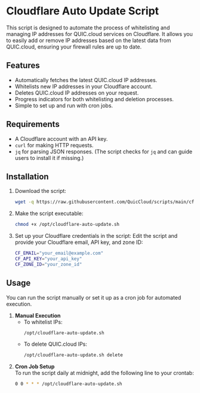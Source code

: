 # Cloudflare Auto Update Script

This script is designed to automate the process of whitelisting and managing IP addresses for QUIC.cloud services on Cloudflare. It allows you to easily add or remove IP addresses based on the latest data from QUIC.cloud, ensuring your firewall rules are up to date.

## Features

- Automatically fetches the latest QUIC.cloud IP addresses.
- Whitelists new IP addresses in your Cloudflare account.
- Deletes QUIC.cloud IP addresses on your request.
- Progress indicators for both whitelisting and deletion processes.
- Simple to set up and run with cron jobs.

## Requirements

- A Cloudflare account with an API key.
- `curl` for making HTTP requests.
- `jq` for parsing JSON responses. (The script checks for `jq` and can guide users to install it if missing.)

## Installation

1. Download the script:
   ```bash
   wget -q https://raw.githubusercontent.com/QuicCloud/scripts/main/cf/cloudflare-auto-update.sh -P /opt/
2. Make the script executable:
   ```bash
   chmod +x /opt/cloudflare-auto-update.sh
3. Set up your Cloudflare credentials in the script: Edit the script and provide your Cloudflare email, API key, and zone ID:
   ```bash
   CF_EMAIL="your_email@example.com"
   CF_API_KEY="your_api_key"
   CF_ZONE_ID="your_zone_id"

## Usage

You can run the script manually or set it up as a cron job for automated execution.

1. **Manual Execution**
   - To whitelist IPs:
     ```bash
     /opt/cloudflare-auto-update.sh
   - To delete QUIC.cloud IPs:
     ```bash
     /opt/cloudflare-auto-update.sh delete
2. **Cron Job Setup** \
    To run the script daily at midnight, add the following line to your crontab:
    ```bash
    0 0 * * * /opt/cloudflare-auto-update.sh
